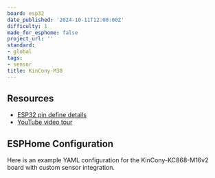 ```yaml
---
board: esp32
date_published: '2024-10-11T12:00:00Z'
difficulty: 1
made_for_esphome: false
project_url: ''
standard:
- global
tags:
- sensor
title: KinCony-M30
---
```


## Resources

- [ESP32 pin define details](https://www.kincony.com/forum/showthread.php?tid=4087)
- [YouTube video tour](https://youtu.be/rVrclJCS3Cg)

## ESPHome Configuration

Here is an example YAML configuration for the KinCony-KC868-M16v2 board with custom sensor integration.